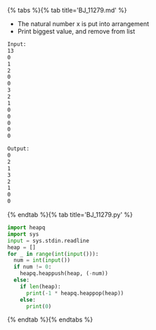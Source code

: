 {% tabs %}{% tab title='BJ_11279.md' %}

* The natural number x is put into arrangement
* Print biggest value, and remove from list

```txt
Input:
13
0
1
2
0
0
3
2
1
0
0
0
0
0

Output:
0
2
1
3
2
1
0
0
```

{% endtab %}{% tab title='BJ_11279.py' %}

```py
import heapq
import sys
input = sys.stdin.readline
heap = []
for _ in range(int(input())):
  num = int(input())
  if num != 0:
    heapq.heappush(heap, (-num))
  else:
    if len(heap):
      print(-1 * heapq.heappop(heap))
    else:
      print(0)
```

{% endtab %}{% endtabs %}
